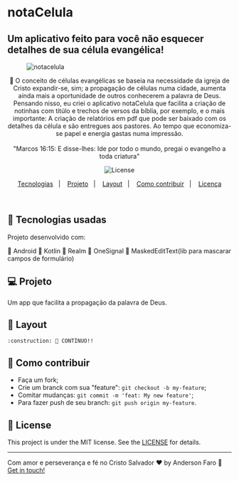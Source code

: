 # notaCelula

## Um aplicativo feito para você não esquecer detalhes de sua célula evangélica!

&nbsp;&nbsp;&nbsp;&nbsp;&nbsp;&nbsp;&nbsp;&nbsp;&nbsp;&nbsp;&nbsp;![notacelula](https://user-images.githubusercontent.com/3237047/78364252-875eca00-7593-11ea-82d7-83fa37a8b455.png)
	

<p align="center"> 
	 🚀 O conceito de células evangélicas se baseia na necessidade da igreja de Cristo expandir-se, sim; a propagação de células numa cidade, aumenta ainda mais a oportunidade de outros conhecerem a palavra de Deus. Pensando nisso, eu criei o aplicativo notaCelula que facilita a criação de notinhas com titúlo e trechos de versos da bíblia, por exemplo, e o mais importante: A criação de relatórios em pdf que pode ser baixado com os detalhes da célula e são entregues aos pastores. Ao tempo que economiza-se papel e energia gastas numa impressão.<br/> <br/> "Marcos 16:15: E disse-lhes: Ide por todo o mundo, pregai o evangelho a toda criatura"

</p>

<p align="center">
  
  <img alt="License" src="https://img.shields.io/badge/license-MIT-brightgreen">
</p>

<p align="center">
  <a href="#rocket-Technologies">Tecnologias</a>&nbsp;&nbsp;&nbsp;|&nbsp;&nbsp;&nbsp;
  <a href="#-project">Projeto</a>&nbsp;&nbsp;&nbsp;|&nbsp;&nbsp;&nbsp;
  <a href="#-layout">Layout</a>&nbsp;&nbsp;&nbsp;|&nbsp;&nbsp;&nbsp;
  <a href="#-how-to-contribute">Como contribuir</a>&nbsp;&nbsp;&nbsp;|&nbsp;&nbsp;&nbsp;
  <a href="#memo-license">Licença</a>
</p>

<br>

## :rocket: Tecnologias usadas

Projeto desenvolvido com:

📌 Android
📌 Kotlin
📌 Realm
📌 OneSignal
📌 MaskedEditText(lib para mascarar campos de formulário)

## 💻 Projeto

Um app que facilita a propagação da palavra de Deus.

## 🔖 Layout

	:construction: 🚀 CONTÍNUO!!

## 🤔 Como contribuir

- Faça um fork;
- Crie um branck com sua "feature": `git checkout -b my-feature`;
- Comitar mudanças: `git commit -m 'feat: My new feature'`;
- Para fazer push de seu branch: `git push origin my-feature`.

## :memo: License

This project is under the MIT license. See the [LICENSE](LICENSE.md) for details.

---

Com amor e perseverança e fé no Cristo Salvador ♥ by Anderson Faro :wave: [Get in touch!](https://www.linkedin.com/in/faroanderson/)
